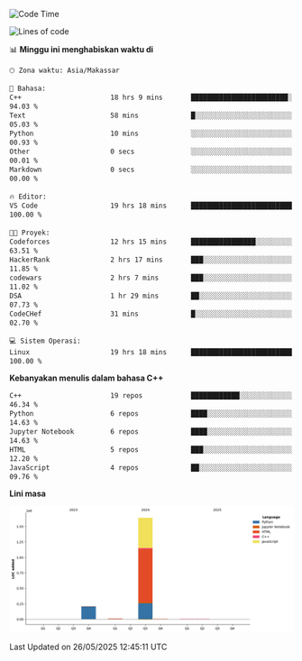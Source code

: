 <!--START_SECTION:waka-->
![Code Time](http://img.shields.io/badge/Code%20Time-237%20hrs%2018%20mins-blue)

![Lines of code](https://img.shields.io/badge/Sejak%20Hello%20World%20aku%20telah%20menulis-1.9%20million%20baris%20kode-blue)

📊 **Minggu ini menghabiskan waktu di** 

```text
🕑︎ Zona waktu: Asia/Makassar

💬 Bahasa: 
C++                      18 hrs 9 mins       ████████████████████████░   94.03 % 
Text                     58 mins             █░░░░░░░░░░░░░░░░░░░░░░░░   05.03 % 
Python                   10 mins             ░░░░░░░░░░░░░░░░░░░░░░░░░   00.93 % 
Other                    0 secs              ░░░░░░░░░░░░░░░░░░░░░░░░░   00.01 % 
Markdown                 0 secs              ░░░░░░░░░░░░░░░░░░░░░░░░░   00.00 % 

🔥 Editor: 
VS Code                  19 hrs 18 mins      █████████████████████████   100.00 % 

🐱‍💻 Proyek: 
Codeforces               12 hrs 15 mins      ████████████████░░░░░░░░░   63.51 % 
HackerRank               2 hrs 17 mins       ███░░░░░░░░░░░░░░░░░░░░░░   11.85 % 
codewars                 2 hrs 7 mins        ███░░░░░░░░░░░░░░░░░░░░░░   11.02 % 
DSA                      1 hr 29 mins        ██░░░░░░░░░░░░░░░░░░░░░░░   07.73 % 
CodeCHef                 31 mins             █░░░░░░░░░░░░░░░░░░░░░░░░   02.70 % 

💻 Sistem Operasi: 
Linux                    19 hrs 18 mins      █████████████████████████   100.00 % 
```

**Kebanyakan menulis dalam bahasa C++** 

```text
C++                      19 repos            ████████████░░░░░░░░░░░░░   46.34 % 
Python                   6 repos             ████░░░░░░░░░░░░░░░░░░░░░   14.63 % 
Jupyter Notebook         6 repos             ████░░░░░░░░░░░░░░░░░░░░░   14.63 % 
HTML                     5 repos             ███░░░░░░░░░░░░░░░░░░░░░░   12.20 % 
JavaScript               4 repos             ██░░░░░░░░░░░░░░░░░░░░░░░   09.76 % 
```



**Lini masa**

![Lines of Code chart](https://raw.githubusercontent.com/yusuf601/yusuf601/main/assets/bar_graph.png)


 Last Updated on 26/05/2025 12:45:11 UTC
<!--END_SECTION:waka-->
